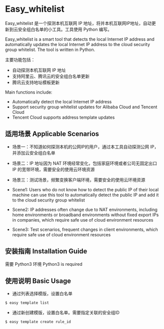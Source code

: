 # Easy_whitelist

Easy_whitelist 是一个探测本机互联网 IP 地址，将并本机互联网IP地址，自动更新到云安全组白名单的小工具。工具使用 Python 编写。

Easy_whitelist is a smart tool that detects the local Internet IP address and automatically updates the local Internet IP address to the cloud security group whitelist. The tool is written in Python.

主要功能包括：
* 自动探测本机互联网 IP 地址
* 支持阿里云、腾讯云的安全组白名单更新
* 腾讯云支持地址模板更新

Main functions include:
* Automatically detect the local Internet IP address
* Support security group whitelist updates for Alibaba Cloud and Tencent Cloud
* Tencent Cloud supports address template updates

## 适用场景 Applicable Scenarios

* 场景一：不知道如何探测本机的公网IP的用户，通过本工具自动探测公网 IP，并添加云安全组白名单
* 场景二：IP 地址因为 NAT 环境经常变化，包括家庭环境或者公司无固定出口 IP 的宽带环境，需要安全的使用云环境资源
* 场景三：测试场景，频繁变换客户端环境，需要安全的使用云环境资源

* Scene1: Users who do not know how to detect the public IP of their local machine can use this tool to automatically detect the public IP and add it to the cloud security group whitelist
* Scene2: IP addresses often change due to NAT environments, including home environments or broadband environments without fixed export IPs in companies, which require safe use of cloud environment resources
* Scene3: Test scenarios, frequent changes in client environments, which require safe use of cloud environment resources

## 安装指南 Installation Guide

需要 Python3 环境
Python3 is required

## 使用说明 Basic Usage

* 通过列表选择模版，设置白名单
```shell
$ easy template list
```

* 通过新创建模版，设置白名单。需要指定关联的安全组ID
```shell
$ easy template create rule_id
```
